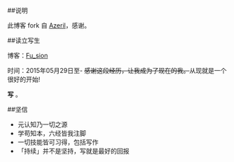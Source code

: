 ##说明

此博客 fork 自 [Azeril](http://azeril.me/)，感谢。

##读立写生

博客：[Fu_sion](fdson.com)

时间：2015年05月29日至- ~~感谢这段经历，让我成为了现在的我。~~从现就是一个很好的开始!

**写** 。

##坚信


- 元认知乃一切之源
- 学苟知本，六经皆我注脚 
- 一切技能皆可习得，包括写作
- 「持续」并不是坚持，写就是最好的回报




